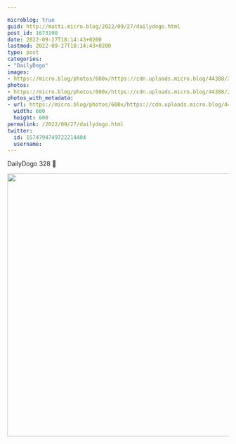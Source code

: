 ```yaml
---

microblog: true
guid: http://matti.micro.blog/2022/09/27/dailydogo.html
post_id: 1673190
date: 2022-09-27T18:14:43+0200
lastmod: 2022-09-27T18:14:43+0200
type: post
categories:
- "DailyDogo"
images:
- https://micro.blog/photos/600x/https://cdn.uploads.micro.blog/44388/2022/3962cd799d.jpg
photos:
- https://micro.blog/photos/600x/https://cdn.uploads.micro.blog/44388/2022/3962cd799d.jpg
photos_with_metadata:
- url: https://micro.blog/photos/600x/https://cdn.uploads.micro.blog/44388/2022/3962cd799d.jpg
  width: 600
  height: 600
permalink: /2022/09/27/dailydogo.html
twitter:
  id: 1574794749722214404
  username:
---
```

DailyDogo 328 🐶

<img src="/media/uploads/2022/3962cd799d.jpg" width="600" height="600" alt="" />
